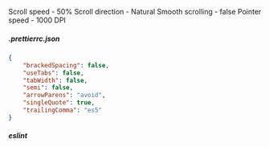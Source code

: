 

Scroll speed - 50%
Scroll direction - Natural
Smooth scrolling - false
Pointer speed - 1000 DPI



##### .prettierrc.json

```json
{
	"brackedSpacing": false,
	"useTabs": false,
	"tabWidth": false,
	"semi": false,
	"arrowParens": "avoid",
	"singleQuote": true,
	"trailingComma": "es5"
}
```

##### eslint

```json

```


